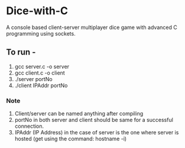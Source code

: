 # Dice-with-C
A console based client-server multiplayer dice game with advanced C programming using sockets.

## To run - 
1. gcc server.c -o server
2. gcc client.c -o client
3. ./server portNo
4. ./client IPAddr portNo

### Note
1. Client/server can be named anything after compiling
2. portNo in both server and client should be same for a successful connection.
3. IPAddr (IP Address) in the case of server is the one where server is hosted (get using the command: hostname -i)
